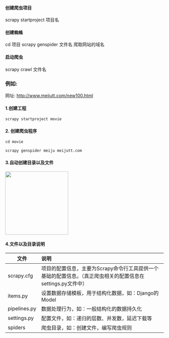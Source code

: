 #### 创建爬虫项目
scrapy startproject 项目名  
#### 创建蜘蛛 
cd 项目
scrapy genspider 文件名 爬取网站的域名

#### 启动爬虫 
scrapy crawl 文件名

### 例如:

网址: http://www.meijutt.com/new100.html

#### 1.创建工程
```
scrapy startproject movie
```
#### 2. 创建爬虫程序
```
cd movie

scrapy genspider meiju meijutt.com
```

#### 3.自动创建目录以及文件
<img src="https://ws1.sinaimg.cn/large/006tNbRwgy1fwzh4pctsnj30ik0c8t9p.jpg" height=200>

#### 4.文件以及目录说明

| 文件         	 | 说明           
| -------------   |:-------------
| scrapy.cfg      | 项目的配置信息，主要为Scrapy命令行工具提供一个基础的配置信息。（真正爬虫相关的配置信息在settings.py文件中）
| items.py        | 设置数据存储模板，用于结构化数据，如：Django的Model      
| pipelines.py    | 数据处理行为，如：一般结构化的数据持久化     
| settings.py	     | 配置文件，如：递归的层数、并发数，延迟下载等 
| spiders         | 爬虫目录，如：创建文件，编写爬虫规则  

